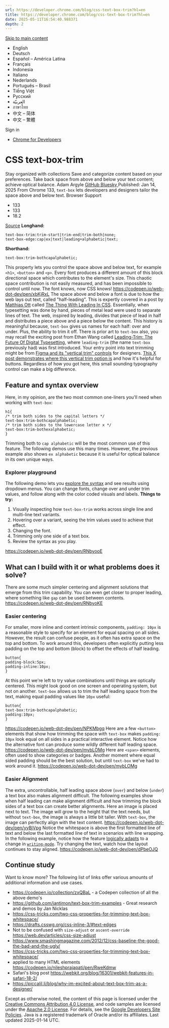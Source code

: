 ```yaml
---
url: https://developer.chrome.com/blog/css-text-box-trim?hl=en
title: https://developer.chrome.com/blog/css-text-box-trim?hl=en
date: 2025-05-11T16:54:40.988371
depth: 2
---
```


[ Skip to main content ](https://developer.chrome.com/blog/css-text-box-trim?hl=en#main-content)
  * English
  * Deutsch
  * Español – América Latina
  * Français
  * Indonesia
  * Italiano
  * Nederlands
  * Português – Brasil
  * Tiếng Việt
  * Русский
  * العربيّة
  * ภาษาไทย
  * 中文 – 简体
  * 中文 – 繁體

Sign in


  * [ Chrome for Developers ](https://developer.chrome.com/)


#  CSS text-box-trim 
Stay organized with collections  Save and categorize content based on your preferences. 
Take back space from above and below your text content; achieve optical balance.
Adam Argyle 
[ GitHub ](https://github.com/argyleink) [ Bluesky ](https://bsky.app/profile/nerdy.dev)
Published: Jan 14, 2025 
From Chrome 133, `text-box` lets developers and designers tailor the space above and below text. 
Browser Support
  * 133 
  * 133 
  * 18.2 


[Source](https://developer.mozilla.org/docs/Web/CSS/text-box)
**Longhand:**
```
text-box-trim:trim-start|trim-end|trim-both|none;
text-box-edge:cap|ex|text|leading+alphabetic|text;

```

**Shorthand:**
```
text-box:trim-bothcapalphabetic;

```

This property lets you control the space above and below text, for example `<h1>`, `<button>` and `<p>`. Every font produces a different amount of this block directional space which contributes to the element's size. This chaotic space contribution is not easily measured, and has been impossible to control until now.
The font knows, now CSS knows!
<https://codepen.io/web-dot-dev/pen/xbKjRxL>
The space above and below a font is due to how the web lays out text, called "half-leading". This is expertly covered in a post by [Matthias Ott](https://matthiasott.com/) called [The Thing With Leading In CSS](https://matthiasott.com/notes/the-thing-with-leading-in-css). Essentially, when typesetting was done by hand, pieces of metal lead were used to separate lines of text. The web, inspired by leading, divides that piece of lead in half and distributes a piece above and a piece below the content.
This history is meaningful because, `text-box` gives us names for each half: over and under. Plus, the ability to trim it off.
There is prior art to `text-box` also, you may recall the exciting post from Ethan Wang called [Leading-Trim: The Future Of Digital Typesetting](https://medium.com/microsoft-design/leading-trim-the-future-of-digital-typesetting-d082d84b202), where `leading-trim` (the name `text-box` previously had) was first introduced.
Your entry point into text trimming might be from [Figma and its "vertical trim" controls](https://help.figma.com/hc/en-us/articles/360039956634-Explore-text-properties#h_01H96FW9Z3W7J7Z2HEN8V17BZT) for designers. [This X post demonstrates where this vertical trim option is](https://x.com/figma/status/1640750882613493760) and how it's helpful for buttons.
Regardless of how you got here, this small sounding typography control can make a big difference.
## Feature and syntax overview
Here, in my opinion, are the two most common one-liners you'll need when working with `text-box`:
```
h1{
/* trim both sides to the capital letters */
text-box:trim-bothcapalphabetic;
/* trim both sides to the lowercase letter x */
text-box:trim-bothexalphabetic;
}

```

Trimming both to `cap alphabetic` will be the most common use of this feature. The following demos use this many times. However, the previous example also shows `ex alphabetic` because it is useful for optical balance in its own unique ways.
### Explorer playground
The following demo lets you [explore the syntax](https://codepen.io/web-dot-dev/pen/RNbyooE) and see results using dropdown menus. You can change fonts, change over and under trim values, and follow along with the color coded visuals and labels.
**Things to try:**
  1. Visually inspecting how `text-box-trim` works across single line and multi-line text variants.
  2. Hovering over a variant, seeing the trim values used to achieve that effect.
  3. Changing the font.
  4. Trimming only one side of a text box.
  5. Review the syntax as you play.

<https://codepen.io/web-dot-dev/pen/RNbyooE>
## What can I build with it or what problems does it solve?
There are some much simpler centering and alignment solutions that emerge from this trim capability. You can even get closer to proper leading, where something like `gap` can be used between contents.
<https://codepen.io/web-dot-dev/pen/RNbyoKE>
### Easier centering
For smaller, more inline and content intrinsic components, `padding: 10px` is a reasonable style to specify for an element for equal spacing on all sides. However, the result can confuse people, as it often has extra space on the top and bottom. 
To work around this, developers often explicitly putting less padding on the top and bottom (block) to offset the effects of half leading.
```
button{
padding-block:5px;
padding-inline:10px;
}

```

At this point we're left to try value combinations until things are optically centered. This might look good on one screen and operating system, but not on another.
`text-box` allows us to trim the half leading space from the text, making equal padding values like `10px` useful:
```
button{
text-box:trim-bothcapalphabetic;
padding:10px;
}

```
<https://codepen.io/web-dot-dev/pen/NPKMbgq>
Here are a few `<button>` elements that show how trimming the space with `text-box` makes `padding: 10px` look equal on all sides in a practical interactive element. Notice how the alternative font can produce some wildly different half leading space.
<https://codepen.io/web-dot-dev/pen/mybLOMg>
Here are `<span>` elements, often used to show categories or badges. Another moment where equal sided padding should be the best solution, but until `text-box` we've had to work around it.
<https://codepen.io/web-dot-dev/pen/mybLOMg>
### Easier Alignment
The extra, uncontrollable, half leading space above (`over`) and below (`under`) a text box also makes alignment difficult. The following examples show when half leading can make alignment difficult and how trimming the block sides of a text box can create better alignments.
Here an image is placed next to text. The image will grow to the height that the text needs, but without `text-box`, the image is always a little bit taller. With `text-box`, the image can perfectly align with the text content.
<https://codepen.io/web-dot-dev/pen/yyBjVpg>
Notice the whitespace is above the first formatted line of text and below the last formatted line of text in scenarios with line wrapping.
In the following example, notice how the feature [logically adapts](https://web.dev/learn/css/logical-properties) to a change in [`writing-mode`](https://developer.mozilla.org/en-US/docs/Web/CSS/writing-mode). Try changing the text, watch how the layout continues to stay aligned.
<https://codepen.io/web-dot-dev/pen/dPbeOJQ>
## Continue study
Want to know more? The following list of links offer various amounts of additional information and use cases.
  * <https://codepen.io/collection/zxQBaL> - a Codepen collection of all the above demo's
  * <https://github.com/jantimon/text-box-trim-examples> - Great research and demos by Jan Nicklas
  * <https://css-tricks.com/two-css-properties-for-trimming-text-box-whitespace/>
  * <https://drafts.csswg.org/css-inline-3/#text-edges>
  * Not to be confused with `size-adjust` or `ascent-override` https://web.dev/articles/css-size-adjust 
  * <https://www.smashingmagazine.com/2012/12/css-baseline-the-good-the-bad-and-the-ugly/>
  * <https://css-tricks.com/two-css-properties-for-trimming-text-box-whitespace/>
  * applied to many HTML elements <https://codepen.io/nileshprajapati/pen/RweKdmw>
  * Safari's blog post <https://webkit.org/blog/16301/webkit-features-in-safari-18-2/>
  * <https://piccalil.li/blog/why-im-excited-about-text-box-trim-as-a-designer/>


Except as otherwise noted, the content of this page is licensed under the [Creative Commons Attribution 4.0 License](https://creativecommons.org/licenses/by/4.0/), and code samples are licensed under the [Apache 2.0 License](https://www.apache.org/licenses/LICENSE-2.0). For details, see the [Google Developers Site Policies](https://developers.google.com/site-policies). Java is a registered trademark of Oracle and/or its affiliates.
Last updated 2025-01-14 UTC.

